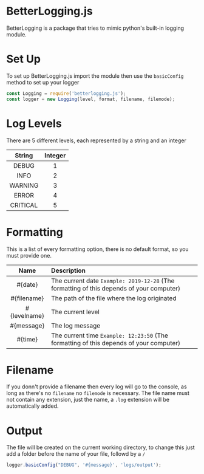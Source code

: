 # BetterLogging.js

BetterLogging is a package that tries to mimic python's built-in logging module.

# Set Up

To set up BetterLogging.js import the module then use the `basicConfig` method to set up your logger

```js
const Logging = require('betterlogging.js');
const logger = new Logging(level, format, filename, filemode);
```

# Log Levels
There are 5 different levels, each represented by a string and an integer


|String|Integer|
|:-:|:-:|
|DEBUG|1|
|INFO|2|
|WARNING|3|
|ERROR|4|
|CRITICAL|5|

# Formatting

This is a list of every formatting option, there is no default format, so you must provide one.

|Name|Description|
|:-:|:-|
|#{date}| The current date `Example: 2019-12-28` (The formatting of this depends of your computer)
|#{filename}| The path of the file where the log originated
|#{levelname}| The current level
|#{message}| The log message
|#{time}| The current time `Example: 12:23:50` (The formatting of this depends of your computer)

# Filename
If you donn't provide a filename then every log will go to the console, as long as there's no `filename` no `filemode` is necessary. The file name must not contain any extension, just the name, a `.log` extension will be automatically added.

# Output
The file will be created on the current working directory, to change this just add a folder before the name of your file, followd by a `/`
```js
logger.basicConfig("DEBUG", '#{message}', 'logs/output');
```